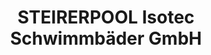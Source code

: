 ---
title: "STEIRERPOOL Isotec Schwimmbäder GmbH"
url: /wettmannstaetten/steirerpool-isotec-schwimmbaeder-gmbh/
shop: Pool
---